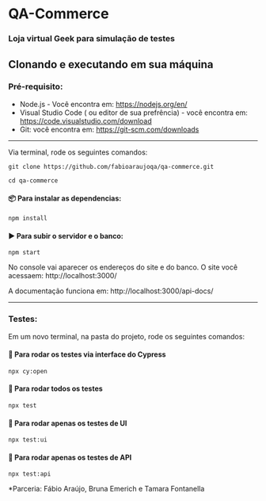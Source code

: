 # QA-Commerce

### Loja virtual Geek para simulação de testes 

## Clonando e executando em sua máquina

### Pré-requisito:

- Node.js - Você encontra em: https://nodejs.org/en/
- Visual Studio Code ( ou editor de sua prefrência) - você encontra em: https://code.visualstudio.com/download
- Git: você encontra em: https://git-scm.com/downloads

---

Via terminal, rode os seguintes comandos:
```  
git clone https://github.com/fabioaraujoqa/qa-commerce.git
```
```
cd qa-commerce
```

#### 📦 Para instalar as dependencias:
```
npm install 
```

#### ▶️ Para subir o servidor e o banco:
```
npm start
```

No console vai aparecer os endereços do site e do banco. 
O site você acessaem: http://localhost:3000/

A documentação funciona em: http://localhost:3000/api-docs/

---

### Testes:

Em um novo terminal, na pasta do projeto, rode os seguintes comandos:

#### 🧪 Para rodar os testes via interface do Cypress
```
npx cy:open
```

#### 🧪 Para rodar todos os testes
```
npx test
```

#### 🧪 Para rodar apenas os testes de UI
```
npx test:ui
```

#### 🧪 Para rodar apenas os testes de API
```
npx test:api
```

*Parceria: Fábio Araújo, Bruna Emerich e Tamara Fontanella







